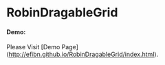 # RobinDragableGrid

#### Demo:

Please Visit [Demo Page] (http://efibn.github.io/RobinDragableGrid/index.html).
